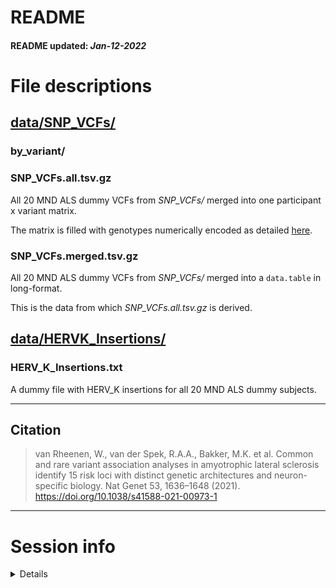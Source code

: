 README
================
<h4>
README updated: <i>Jan-12-2022</i>
</h4>

# File descriptions

## [data/SNP\_VCFs/](https://github.com/DEMON-NEUROHACK/Challenge-3-London-Team-C/tree/main/data/SNP_VCFs)

### by\_variant/

### SNP\_VCFs.all.tsv.gz

All 20 MND ALS dummy VCFs from *SNP\_VCFs/* merged into one participant
x variant matrix.

The matrix is filled with genotypes numerically encoded as detailed
[here](https://github.com/DEMON-NEUROHACK/Challenge-3-London-Team-C/blob/main/data/genotype_encodings.csv).

### SNP\_VCFs.merged.tsv.gz

All 20 MND ALS dummy VCFs from *SNP\_VCFs/* merged into a `data.table`
in long-format.

This is the data from which *SNP\_VCFs.all.tsv.gz* is derived.

## [data/HERVK\_Insertions/](https://github.com/DEMON-NEUROHACK/Challenge-3-London-Team-C/tree/main/data/HERVK_Insertions)

### HERV\_K\_Insertions.txt

A dummy file with HERV\_K insertions for all 20 MND ALS dummy subjects.

<hr>

## Citation

> van Rheenen, W., van der Spek, R.A.A., Bakker, M.K. et al. Common and
> rare variant association analyses in amyotrophic lateral sclerosis
> identify 15 risk loci with distinct genetic architectures and
> neuron-specific biology. Nat Genet 53, 1636–1648 (2021).
> <https://doi.org/10.1038/s41588-021-00973-1>

<hr>

# Session info

<details>

``` r
utils::sessionInfo()
```

    ## R version 4.1.0 (2021-05-18)
    ## Platform: x86_64-apple-darwin17.0 (64-bit)
    ## Running under: macOS Big Sur 10.16
    ## 
    ## Matrix products: default
    ## BLAS:   /Library/Frameworks/R.framework/Versions/4.1/Resources/lib/libRblas.dylib
    ## LAPACK: /Library/Frameworks/R.framework/Versions/4.1/Resources/lib/libRlapack.dylib
    ## 
    ## locale:
    ## [1] en_GB.UTF-8/en_GB.UTF-8/en_GB.UTF-8/C/en_GB.UTF-8/en_GB.UTF-8
    ## 
    ## attached base packages:
    ## [1] stats     graphics  grDevices utils     datasets  methods   base     
    ## 
    ## loaded via a namespace (and not attached):
    ##  [1] compiler_4.1.0  magrittr_2.0.1  fastmap_1.1.0   tools_4.1.0    
    ##  [5] htmltools_0.5.2 yaml_2.2.1      stringi_1.7.6   rmarkdown_2.11 
    ##  [9] knitr_1.37      stringr_1.4.0   xfun_0.29       digest_0.6.29  
    ## [13] rlang_0.4.12    evaluate_0.14

</details>

<br>
